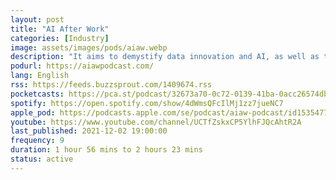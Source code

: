```yaml
---
layout: post
title: "AI After Work"
categories: [Industry]
image: assets/images/pods/aiaw.webp
description: "It aims to demystify data innovation and AI, as well as their impact to future business and society by bringing the listeners close to the challenges that AI practitioners aim to solve today."
podurl: https://aiawpodcast.com/
lang: English
rss: https://feeds.buzzsprout.com/1409674.rss
pocketcasts: https://pca.st/podcast/32673a70-0c72-0139-41ba-0acc26574db2
spotify: https://open.spotify.com/show/4dWmsQFcIlMj1zz7jueNC7
apple_pod: https://podcasts.apple.com/se/podcast/aiaw-podcast/id1535477969
youtube: https://www.youtube.com/channel/UCTfZskxCP5YlhFJQcAhtR2A
last_published: 2021-12-02 19:00:00
frequency: 9
duration: 1 hour 56 mins to 2 hours 23 mins
status: active
---
```

